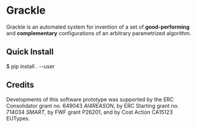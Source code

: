 # Grackle

Grackle is an automated system for invention of a set of **good-performing** and **complementary** configurations of an arbitrary parametrized algorithm.

## Quick Install

   $ pip install . --user

## Credits

Developments of this software prototype was supported by the ERC Consolidator grant no. 649043 *AI4REASON*, by ERC Starting grant no. 714034 *SMART*, by FWF grant P26201, and by  Cost Action CA15123 EUTypes.
